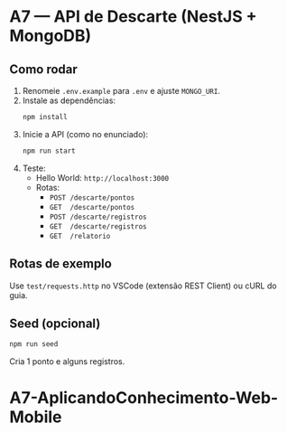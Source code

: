 # A7 — API de Descarte (NestJS + MongoDB)

## Como rodar
1. Renomeie `.env.example` para `.env` e ajuste `MONGO_URI`.
2. Instale as dependências:
   ```bash
   npm install
   ```
3. Inicie a API (como no enunciado):
   ```bash
   npm run start
   ```
4. Teste:
   - Hello World: `http://localhost:3000`
   - Rotas:
     - `POST /descarte/pontos`
     - `GET  /descarte/pontos`
     - `POST /descarte/registros`
     - `GET  /descarte/registros`
     - `GET  /relatorio`

## Rotas de exemplo
Use `test/requests.http` no VSCode (extensão REST Client) ou cURL do guia.

## Seed (opcional)
```bash
npm run seed
```
Cria 1 ponto e alguns registros.
# A7-AplicandoConhecimento-Web-Mobile
